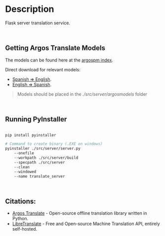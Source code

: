 # Description

Flask server translation service.

</br>

## Getting Argos Translate Models

The models can be found here at the [argospm index](https://www.argosopentech.com/argospm/index/).

Direct download for relevant models:
- [Spanish => English](https://argos-net.com/v1/translate-es_en-1_9.argosmodel).
- [English => Spanish](https://argos-net.com/v1/translate-en_es-1_0.argosmodel).

> Models should be placed in the *./src/server/argosmodels* folder

</br>

## Running PyInstaller

```bash

pip install pyinstaller

# Command to create binary (.EXE on windows)
pyinstaller ./src/server/server.py
    --onefile
    --workpath ./src/server/build
    --specpath ./src/server
    --clean
    --windowed
    --name translate_server

```

</br>

## Citations:
- [Argos Translate](https://github.com/argosopentech/argos-translate) - Open-source offline translation library written in
  Python.
- [LibreTranslate](https://github.com/LibreTranslate) - Free and Open-source Machine Translation API, entirely self-hosted.
